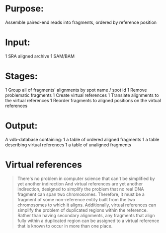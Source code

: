 # Purpose:
Assemble paired-end reads into fragments, ordered by reference position

# Input:
1 SRA aligned archive
1 SAM/BAM

# Stages:
1 Group all of fragments' alignments by spot name / spot id
1 Remove problematic fragments
1 Create virtual references
1 Translate alignments to the virtual references
1 Reorder fragments to aligned positions on the virtual references

# Output:
A vdb-database containing:
1 a table of ordered aligned fragments
1 a table describing virtual references
1 a table of unaligned fragments

# Virtual references
> There's no problem in computer science that can't be simplified by yet another indirection
And virtual references are yet another indirection, designed to simplify the problem that
no real DNA fragment can span two chromosomes. Therefore, it must be a fragment of some
non-reference entity built from the two chromosomes to which it aligns. Additionally,
virtual references can simplify the problem of duplicated regions within the reference.
Rather than having secondary alignments, any fragments that align fully within a
duplicated region can be assigned to a virtual reference that is known to occur in more
than one place.
